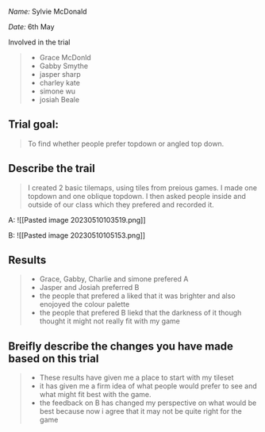 
_Name:_ Sylvie McDonald

_Date:_ 6th May

Involved in the trial
>- Grace McDonld
>- Gabby Smythe
>- jasper sharp
>- charley kate
>- simone wu
>- josiah Beale

## Trial goal:
> To find whether people prefer topdown or angled top down.


## Describe the trail
>I created 2 basic tilemaps, using tiles from preious games. I made one topdown and one oblique topdown. I then asked people inside and outside of our class which they prefered and recorded it.



A:
![[Pasted image 20230510103519.png]]

B:
![[Pasted image 20230510105153.png]]


## Results
> - Grace, Gabby, Charlie and simone prefered A
> - Jasper and Josiah preferred B
> - the people that prefered a liked that it was brighter and also enojoyed the colour palette
> - the people that prefered B liekd that the darkness of it though thought it might not really fit with my game
>
## Breifly describe the changes you have made based on this trial
> - These results have given me a place to start with my tileset 
> - it has given me a firm idea of what people would prefer to see and what might fit best with the game.
> - the feedback on B has changed my perspective on what would be best because now i agree that it may not be quite right for the game